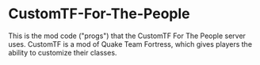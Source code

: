 # CustomTF-For-The-People
This is the mod code ("progs") that the CustomTF For The People server uses. CustomTF is a mod of Quake Team Fortress, which gives players the ability to customize their classes.
